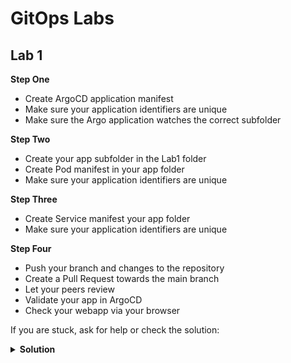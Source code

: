 # GitOps Labs

## Lab 1
**Step One**
- Create ArgoCD application manifest
- Make sure your application identifiers are unique
- Make sure the Argo application watches the correct subfolder

**Step Two**
- Create your app subfolder in the Lab1 folder
- Create Pod manifest in your app folder
- Make sure your application identifiers are unique

**Step Three**
- Create Service manifest your app folder
- Make sure your application identifiers are unique

**Step Four**
- Push your branch and changes to the repository
- Create a Pull Request towards the main branch
- Let your peers review
- Validate your app in ArgoCD
- Check your webapp via your browser

If you are stuck, ask for help or check the solution:
<details>
   <summary><b>Solution</b></summary>
        <a href="https://github.com/cinqict/gitops-workshop/blob/lab1-solution">Check Lab 1 Solution</a>
</details>
